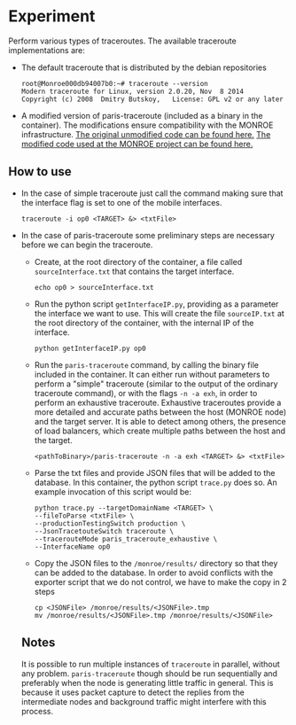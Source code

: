 
# Experiment
Perform various types of traceroutes. The available traceroute implementations are:

* The default traceroute that is distributed by the debian repositories

  ```
  root@Monroe000db94007b0:~# traceroute --version
  Modern traceroute for Linux, version 2.0.20, Nov  8 2014
  Copyright (c) 2008  Dmitry Butskoy,   License: GPL v2 or any later
  ```

* A modified version of paris-traceroute (included as a binary in the container). The modifications ensure compatibility with the MONROE infrastructure. [The original unmodified code can be found here.](https://code.google.com/p/paris-traceroute/source/checkout) [The modified code used at the MONROE project can be found here.](https://github.com/FoivosMichelinakis/paris-traceroute-monroe-project)

## How to use
* In the case of simple traceroute just call the command making sure that the interface flag is set to one of the mobile interfaces. 
  ```
  traceroute -i op0 <TARGET> &> <txtFile> 
  ```
* In the case of paris-traceroute some preliminary steps are necessary before we can begin the traceroute.
  * Create, at the root directory of the container, a file called `sourceInterface.txt` that contains the target interface. 

    ```
    echo op0 > sourceInterface.txt
    ```
  * Run the python script `getInterfaceIP.py`, providing as a parameter the interface we want to use. This will create the file `sourceIP.txt` at the root directory of the container, with the internal IP of the interface.
  
    ```
    python getInterfaceIP.py op0
    ```
  * Run the `paris-traceroute` command, by calling the binary file included in the container. It can either run without parameters to perform a "simple" traceroute (similar to the output of the ordinary traceroute command), or with the flags `-n -a exh`, in order to perform an exhaustive traceroute. Exhaustive traceroutes provide a more detailed and accurate paths between the host (MONROE node) and the target server. It is able to detect among others, the presence of load balancers, which create multiple paths between the host and the target.
    ```
    <pathToBinary>/paris-traceroute -n -a exh <TARGET> &> <txtFile>
    ```
   * Parse the txt files and provide JSON files that will be added to the database. In this container, the python script `trace.py` does so. An example invocation of this script would be:
      ```
      python trace.py --targetDomainName <TARGET> \
      --fileToParse <txtFile> \
      --productionTestingSwitch production \
      --JsonTracetouteSwitch traceroute \
      --tracerouteMode paris_traceroute_exhaustive \
      --InterfaceName op0
      ```
    * Copy the JSON files to the `/monroe/results/` directory so that they can be added to the database. In order to avoid conflicts with the exporter script that we do not control, we have to make the copy in 2 steps
      ```
      cp <JSONFile> /monroe/results/<JSONFile>.tmp
      mv /monroe/results/<JSONFile>.tmp /monroe/results/<JSONFile>
      ```
  ## Notes
  It is possible to run multiple instances of `traceroute` in parallel, without any problem. `paris-traceroute` though should be run sequentially and preferably when the node is generating little traffic in general. This is because it uses packet capture to detect the replies from the intermediate nodes and background traffic might interfere with this process.
